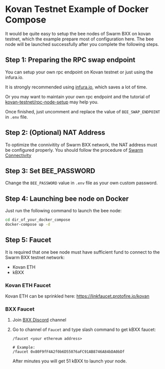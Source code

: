 # Kovan Testnet Example of Docker Compose

It would be quite easy to setup the bee nodes of Swarm BXX on kovan testnet, which the example prepare most of configuration here. The bee node will be launched successfully after you complete the following steps.

## Step 1: Preparing the RPC swap endpoint

You can setup your own rpc endpoint on Kovan testnet or just using the infura.io.

It is strongly recommended using [infura.io](https://infura.io/), which saves a lot of time.

Or you may want to maintain your own rpc endpoint and the tutorial of [kovan-testnet/rpc-node-setup](https://github.com/kovan-testnet/rpc-node-setup) may help you.

Once finished, just uncomment and replace the value of `BEE_SWAP_ENDPOINT` in `.env` file.

## Step 2: (Optional) NAT Address

To optimize the connivitity of Swarm BXX network, the NAT address must be configured properly. You should follow the procedure of [Swarm Connectivity](https://docs.ethswarm.org/docs/installation/connectivity)


## Step 3: Set BEE_PASSWORD

Change the `BEE_PASSWORD` value in `.env` file as your own custom password.

## Step 4: Launching bee node on Docker

Just run the following command to launch the bee node:

```bash
cd dir_of_your_docker_compose
docker-compose up -d
```

## Step 5: Faucet

It is required that one bee node must have sufficient fund to connect to the Swarm BXX testnet network:

- Kovan ETH
- kBXX

### Kovan ETH Faucet

Kovan ETH can be sprinkled here: https://linkfaucet.protofire.io/kovan

### BXX Faucet

1. Join [BXX Discord](https://discord.gg/65c5wBtaeB) channel
2. Go to channel of `Faucet` and type slash command to get kBXX faucet:

    ```
    /faucet <your ethereum address>

    # Example:
    /faucet 0x80F9fF4A2f0b6D55076aFC91AB8746A84bDA0bDf
    ```

    After minutes you will get 51 kBXX to launch your node.
